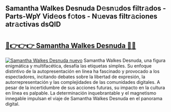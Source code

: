 ## Samantha Walkes Desnuda D𝚎sn𝚞dos filtr𝚊dos - Parts-WpY Vid𝚎os f𝚘tos - N𝚞evas filtr𝚊ciones atr𝚊ctivas dsQID

# <h2><a href="http://mb3vzxb.tromn.icu/?c=Samantha+Walkes+Desnuda">🔗👉👉👉 Samantha Walkes Desnuda 🔗🔗</a></h2>

[![Samantha Walkes Desnuda nuevo](https://i.imgur.com/pEAQMta.gif)](http://mb3vzxb.tromn.icu/?c=Samantha+Walkes+Desnuda)
Samantha Walkes Desnuda, una figura enigmática y multifacética, desafía las etiquetas simples. Su enfoque distintivo de la autopresentación en línea ha fascinado y provocado a los espectadores, incitando debates sobre la libertad de expresión, la autorrepresentación y las complejidades de las comunidades digitales. A pesar de la incertidumbre de sus acciones futuras, su impacto en la cultura en línea es palpable. La determinación inquebrantable y el magnetismo innegable impulsan el viaje de Samantha Walkes Desnuda en el panorama digital.
